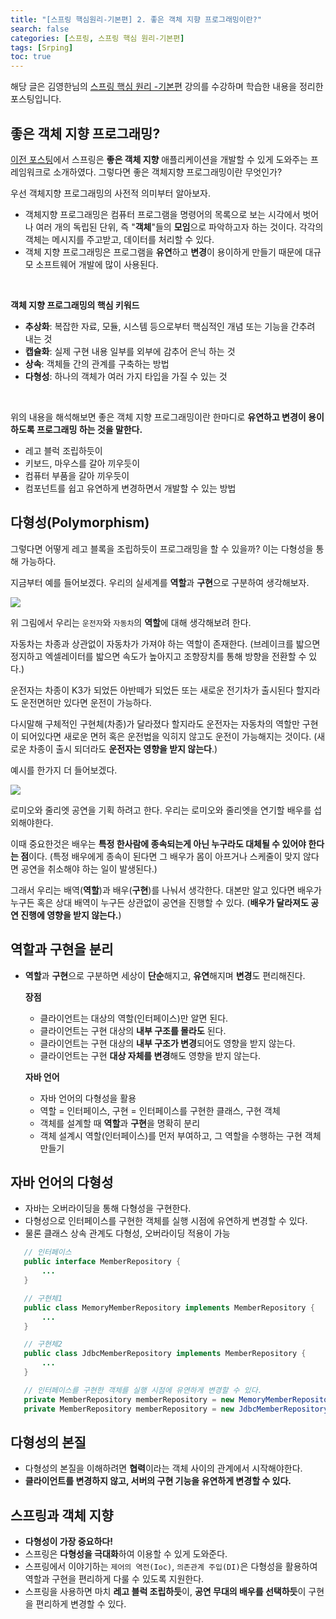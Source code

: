 ```yaml
---
title: "[스프링 핵심원리-기본편] 2. 좋은 객체 지향 프로그래밍이란?"
search: false
categories: [스프링, 스프링 핵심 원리-기본편]
tags: [Srping]
toc: true
---
```


해당 글은 김영한님의 [스프링 핵심 원리 -기본편](https://www.inflearn.com/course/%EC%8A%A4%ED%94%84%EB%A7%81-%ED%95%B5%EC%8B%AC-%EC%9B%90%EB%A6%AC-%EA%B8%B0%EB%B3%B8%ED%8E%B8/dashboard) 강의를 수강하며 학습한 내용을 정리한 포스팅입니다.



## **좋은 객체 지향 프로그래밍?**



[이전 포스팅]({{site.url}}/posts/spring-basics-01)에서 스프링은 **좋은 객체 지향** 애플리케이션을 개발할 수 있게 도와주는 프레임워크로 소개하였다. 그렇다면 좋은 객체지향 프로그래밍이란 무엇인가?

우선 객체지향 프로그래밍의 사전적 의미부터 알아보자.

- 객체지향 프로그래밍은 컴퓨터 프로그램을 명령어의 목록으로 보는 시각에서 벗어나 여러 개의 독립된 단위, 즉 "**객체**"들의 **모임**으로 파악하고자 하는 것이다. 각각의 객체는 메시지를 주고받고, 데이터를 처리할 수 있다.
- 객체 지향 프로그래밍은 프로그램을 **유연**하고 **변경**이 용이하게 만들기 때문에 대규모 소프트웨어 개발에 많이 사용된다.

<br>

**객체 지향 프로그래밍의 핵심 키워드**

- **추상화**: 복잡한 자료, 모듈, 시스템 등으로부터 핵심적인 개념 또는 기능을 간추려 내는 것
- **캡슐화**: 실제 구현 내용 일부를 외부에 감추어 은닉 하는 것
- **상속**: 객체들 간의 관계를 구축하는 방법
- **다형성**: 하나의 객체가 여러 가지 타입을 가질 수 있는 것

<br>

위의 내용을 해석해보면 좋은 객체 지향 프로그래밍이란 한마디로 **유연하고 변경이 용이 하도록 프로그래밍 하는 것을 말한다.**

- 레고 블럭 조립하듯이
- 키보드, 마우스를 갈아 끼우듯이
- 컴퓨터 부품을 갈아 끼우듯이
- 컴포넌트를 쉽고 유연하게 변경하면서 개발할 수 있는 방법



## **다형성**(Polymorphism)

그렇다면 어떻게 레고 블록을 조립하듯이 프로그래밍을 할 수 있을까? 이는 다형성을 통해 가능하다.

지금부터 예를 들어보겠다. 우리의 실세계를 **역할**과 **구현**으로 구분하여 생각해보자.



![]({{site.url}}/assets/img/post/spring/basics/02/polymorphism-01.PNG)

위 그림에서 우리는 `운전자`와 `자동차`의 **역할**에 대해 생각해보려 한다.

자동차는 차종과 상관없이 자동차가 가져야 하는 역할이 존재한다. (브레이크를 밟으면 정지하고 엑셀레이터를 밟으면 속도가 높아지고 조향장치를 통해 방향을 전환할 수 있다.)

운전자는 차종이 K3가 되었든 아반떼가 되었든 또는 새로운 전기차가 출시된다 할지라도 운전면허만 있다면 운전이 가능하다.

다시말해 구체적인 구현체(차종)가 달라졌다 할지라도 운전자는 자동차의 역할만 구현이 되어있다면 새로운 면허 혹은 운전법을 익히지 않고도 운전이 가능해지는 것이다. (새로운 차종이 출시 되더라도 **운전자는 영향을 받지 않는다**.)



예시를 한가지 더 들어보겠다.

![]({{site.url}}/assets/img/post/spring/basics/02/polymorphism-02.PNG)

로미오와 줄리엣 공연을 기획 하려고 한다. 우리는 로미오와 줄리엣을 연기할 배우를 섭외해야한다.

이때 중요한것은 배우는 **특정 한사람에 종속되는게 아닌 누구라도 대체될 수 있어야 한다는 점**이다.
(특정 배우에게 종속이 된다면 그 배우가 몸이 아프거나 스케줄이 맞지 않다면 공연을 취소해야 하는 일이 발생된다.)

그래서 우리는 배역(**역할**)과 배우(**구현**)를 나눠서 생각한다. 대본만 알고 있다면 배우가 누구든 혹은 상대 배역이 누구든 상관없이 공연을 진행할 수 있다. (**배우가 달라져도 공연 진행에 영향을 받지 않는다.**)



## **역할과 구현을 분리**

- **역할**과 **구현**으로 구분하면 세상이 **단순**해지고, **유연**해지며 **변경**도 편리해진다.

  **장점**

   - 클라이언트는 대상의 역할(인터페이스)만 알면 된다.
   - 클라이언트는 구현 대상의 **내부 구조를 몰라도** 된다.
   - 클라이언트는 구현 대상의 **내부 구조가 변경**되어도 영향을 받지 않는다.
   - 클라이언트는 구현 **대상 자체를 변경**해도 영향을 받지 않는다.

  **자바 언어**

   - 자바 언어의 다형성을 활용
   - 역할 = 인터페이스, 구현 = 인터페이스를 구현한 클래스, 구현 객체
   - 객체를 설계할 때 **역할**과 **구현**을 명확히 분리
   - 객체 설계시 역할(인터페이스)를 먼저 부여하고, 그 역할을 수행하는 구현 객체 만들기



## **자바 언어의 다형성**

 - 자바는 오버라이딩을 통해 다형성을 구현한다.
 - 다형성으로 인터페이스를 구현한 객체를 실행 시점에 유연하게 변경할 수 있다.
 - 물론 클래스 상속 관계도 다형성, 오버라이딩 적용이 가능

 ```java
    // 인터페이스
    public interface MemberRepository {
        ...
    }

    // 구현체1
    public class MemoryMemberRepository implements MemberRepository {
        ...
    }

    // 구현체2
    public class JdbcMemberRepository implements MemberRepository {
        ...
    }

    // 인터페이스를 구현한 객체를 실행 시점에 유연하게 변경할 수 있다.
    private MemberRepository memberRepository = new MemoryMemberRepository();
    private MemberRepository memberRepository = new JdbcMemberRepository();
 ```



## **다형성의 본질**

 - 다형성의 본질을 이해하려면 **협력**이라는 객체 사이의 관계에서 시작해야한다.
 - **클라이언트를 변경하지 않고, 서버의 구현 기능을 유연하게 변경할 수 있다.**



## **스프링과 객체 지향**

 - **다형성이 가장 중요하다!**
 - 스프링은 **다형성을 극대화**하여 이용할 수 있게 도와준다.
 - 스프링에서 이야기하는 `제어의 역전(Ioc)`, `의존관계 주입(DI)`은 다형성을 활용하여 역할과 구현을 편리하게 다룰 수 있도록 지원한다.
 - 스프링을 사용하면 마치 **레고 블럭 조립하듯**이, **공연 무대의 배우를 선택하듯**이 구현을 편리하게 변경할 수 있다.

